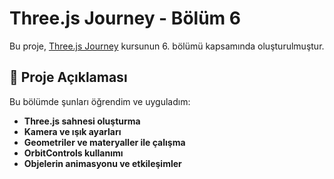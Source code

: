 # Three.js Journey - Bölüm 6

Bu proje, [Three.js Journey](https://threejs-journey.com/) kursunun 6. bölümü kapsamında oluşturulmuştur. 

## 🚀 Proje Açıklaması
Bu bölümde şunları öğrendim ve uyguladım:
- **Three.js sahnesi oluşturma**
- **Kamera ve ışık ayarları**
- **Geometriler ve materyaller ile çalışma**
- **OrbitControls kullanımı**
- **Objelerin animasyonu ve etkileşimler**